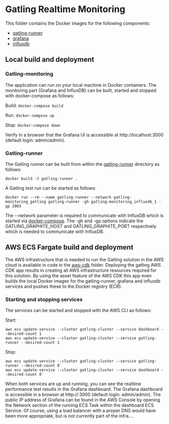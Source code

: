 # Gatling Realtime Monitoring
This folder contains the Docker images for the following components:
- [gatling-runner](./gatling-runner)
- [grafana](./grafana)
- [influxdb](./influxdb)

## Local build and deployment
### Gatling-monitoring
The application can run on your local machine in Docker containers. The monitoring part (Grafana and InfluxDB) 
can be built, started and stopped with docker-compose as follows:

Build:
`docker-compose build`

Run:
`docker-compose up`

Stop:
`docker-compose down`

Verify in a browser that the Grafana UI is accessible at http://localhost:3000 (default login: admin/admin).

### Gatling-runner
The Gatling runner can be built from within the [gatling-runner](./gatling-runner) directory as follows:

`docker build -t gatling-runner .`

A Gatling test run can be started as follows: 

`docker run --rm --name gatling-runner --network gatling-monitoring_gatling gatling-runner -gh gatling-monitoring_influxdb_1 -gp 2003`

The --network parameter is required to communicate with InfluxDB which is started via [docker-compose](./docker-compose.yml).
The -gh and -gp options indicate the GATLING_GRAPHITE_HOST and GATLING_GRAPHITE_PORT respectively which is needed to communicate with InfluxDB.

## AWS ECS Fargate build and deployment
The AWS infrastructure that is needed to run the Gatling solution in the AWS cloud is available in code in the [aws-cdk](../aws-cdk) folder.
Deploying the gatling AWS CDK app results in creating all AWS infrastructure resources required for this solution. By using the asset 
feature of the AWS CDK this app even builds the local Docker images for the gatling-runner, grafana and influxdb services and pushes these 
to the Docker registry (ECR).  

### Starting and stopping services
The services can be started and stopped with the AWS CLI as follows: 

Start:
```
aws ecs update-service --cluster gatling-cluster --service dashboard --desired-count 1
aws ecs update-service --cluster gatling-cluster --service gatling-runner --desired-count 1
```

Stop:
```
aws ecs update-service --cluster gatling-cluster --service gatling-runner --desired-count 0`
aws ecs update-service --cluster gatling-cluster --service dashboard --desired-count 0`
```

When both services are up and running, you can see the realtime performance test results in the Grafana dashboard.
The Grafana dashboard is accessible in a browser at http://<public-ip>:3000 (default login: admin/admin).
The public IP address of Grafana can be found in the AWS Console by opening the Network section of the running 
ECS Task within the dashboard ECS Service. Of course, using a load balancer with a proper DNS would have been more 
appropriate, but is not currently part of the infra....  
